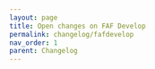```yaml
---
layout: page
title: Open changes on FAF Develop
permalink: changelog/fafdevelop
nav_order: 1
parent: Changelog
---
```


<!--
    This is a template, content is appended automatically based on changelog snippets.
-->
